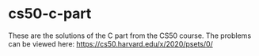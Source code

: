 # cs50-c-part
These are the solutions of the C part from the CS50 course. The problems can be viewed here: https://cs50.harvard.edu/x/2020/psets/0/
